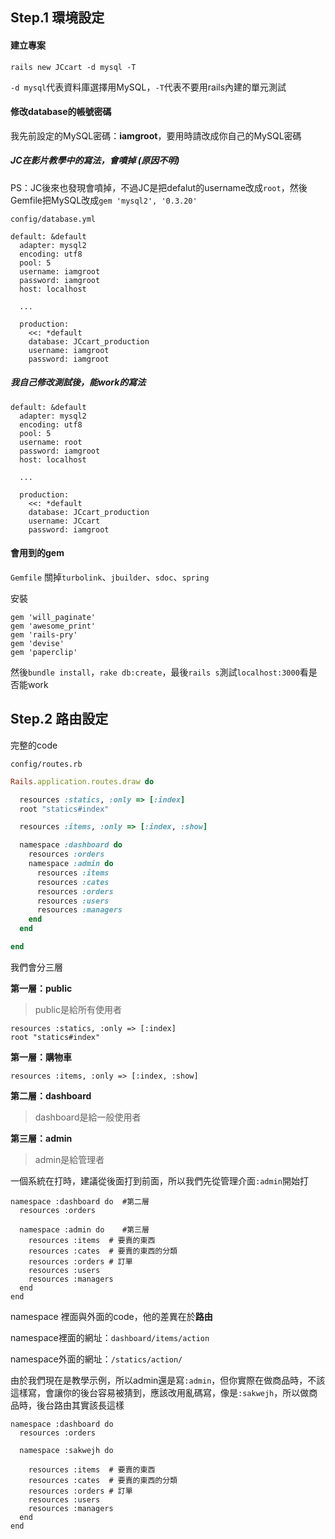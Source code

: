 ## Step.1 環境設定

#### 建立專案
```
rails new JCcart -d mysql -T
```

`-d mysql`代表資料庫選擇用MySQL，`-T`代表不要用rails內建的單元測試

#### 修改database的帳號密碼

我先前設定的MySQL密碼：**iamgroot**，要用時請改成你自己的MySQL密碼

##### JC在影片教學中的寫法，會噴掉 (原因不明)

PS：JC後來也發現會噴掉，不過JC是把defalut的username改成`root`，然後Gemfile把MySQL改成`gem 'mysql2', '0.3.20'`

`config/database.yml`
```
default: &default
  adapter: mysql2
  encoding: utf8
  pool: 5
  username: iamgroot
  password: iamgroot
  host: localhost

  ...

  production:
    <<: *default
    database: JCcart_production
    username: iamgroot
    password: iamgroot

```

##### 我自己修改測試後，能work的寫法
```
default: &default
  adapter: mysql2
  encoding: utf8
  pool: 5
  username: root
  password: iamgroot
  host: localhost

  ...

  production:
    <<: *default
    database: JCcart_production
    username: JCcart
    password: iamgroot

```

#### 會用到的gem

`Gemfile`
關掉`turbolink`、`jbuilder`、`sdoc`、`spring`

安裝
```
gem 'will_paginate'
gem 'awesome_print'
gem 'rails-pry'
gem 'devise'
gem 'paperclip'
```

然後`bundle install`，`rake db:create`，最後`rails s`測試`localhost:3000`看是否能work

## Step.2 路由設定

完整的code

`config/routes.rb`
```rb
Rails.application.routes.draw do

  resources :statics, :only => [:index]
  root "statics#index"

  resources :items, :only => [:index, :show]

  namespace :dashboard do
    resources :orders
    namespace :admin do  
      resources :items  
      resources :cates  
      resources :orders
      resources :users
      resources :managers
    end
  end

end

```
我們會分三層

**第一層：public**

>public是給所有使用者

```
resources :statics, :only => [:index]
root "statics#index"
```

**第一層：購物車**
```
resources :items, :only => [:index, :show]
```

**第二層：dashboard**

>dashboard是給一般使用者

**第三層：admin**

>admin是給管理者

一個系統在打時，建議從後面打到前面，所以我們先從管理介面`:admin`開始打

```
namespace :dashboard do  #第二層
  resources :orders

  namespace :admin do    #第三層
    resources :items  # 要賣的東西
    resources :cates  # 要賣的東西的分類
    resources :orders # 訂單
    resources :users
    resources :managers
  end
end
```

namespace 裡面與外面的code，他的差異在於**路由**

namespace裡面的網址：`dashboard/items/action`

namespace外面的網址：`/statics/action/`

由於我們現在是教學示例，所以admin還是寫`:admin`，但你實際在做商品時，不該這樣寫，會讓你的後台容易被猜到，應該改用亂碼寫，像是`:sakwejh`，所以做商品時，後台路由其實該長這樣
```
namespace :dashboard do
  resources :orders

  namespace :sakwejh do  

    resources :items  # 要賣的東西
    resources :cates  # 要賣的東西的分類
    resources :orders # 訂單
    resources :users
    resources :managers
  end
end
```
